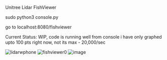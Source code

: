 Unitree Lidar FishViewer

sudo python3 console.py 

go to localhost:8080/fishviewer

Current Status:
WIP, code is running well from console i have only graphed upto 100 pts right now, not its max - 20,000/sec

![lidarwphone](https://github.com/Jayson-Tolleson/UniTree-Lidar-Python-Example/assets/30577311/669efdfc-5b8f-4735-b27c-8459c7754e96)
![fishviewer0](https://github.com/Jayson-Tolleson/UniTree-Lidar-Python-Example/assets/30577311/182a9517-82a7-4686-ba78-4110cd7e2f69)
![image](https://github.com/Jayson-Tolleson/UniTree-Lidar-Python-Example/assets/30577311/cf1149dc-fcb3-41cd-8878-618b6c331151)
